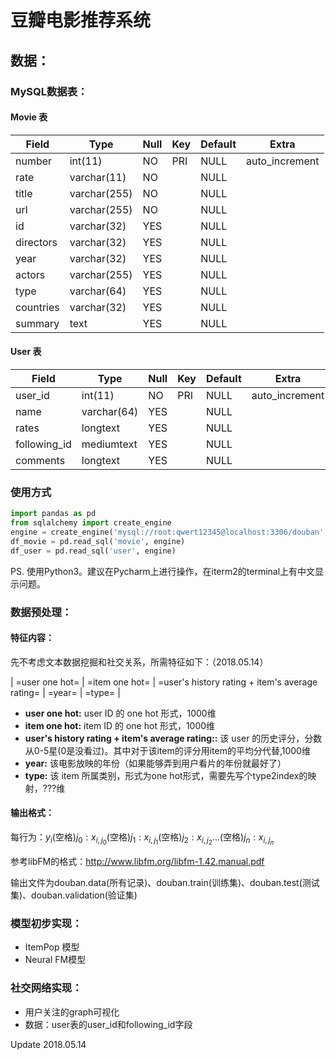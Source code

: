 # 豆瓣电影推荐系统

## 数据：

### MySQL数据表：

#### Movie 表
| Field     | Type         | Null | Key  | Default | Extra          |
| --------- | ------------ | ---- | ---- | ------- | -------------- |
| number    | int(11)      | NO   | PRI  | NULL    | auto_increment |
| rate      | varchar(11)  | NO   |      | NULL    |                |
| title     | varchar(255) | NO   |      | NULL    |                |
| url       | varchar(255) | NO   |      | NULL    |                |
| id        | varchar(32)  | YES  |      | NULL    |                |
| directors | varchar(32)  | YES  |      | NULL    |                |
| year      | varchar(32)  | YES  |      | NULL    |                |
| actors    | varchar(255) | YES  |      | NULL    |                |
| type      | varchar(64)  | YES  |      | NULL    |                |
| countries | varchar(32)  | YES  |      | NULL    |                |
| summary   | text         | YES  |      | NULL    |                |
#### User 表

| Field        | Type        | Null | Key  | Default | Extra          |
| ------------ | ----------- | ---- | ---- | ------- | -------------- |
| user_id      | int(11)     | NO   | PRI  | NULL    | auto_increment |
| name         | varchar(64) | YES  |      | NULL    |                |
| rates        | longtext    | YES  |      | NULL    |                |
| following_id | mediumtext  | YES  |      | NULL    |                |
| comments     | longtext    | YES  |      | NULL    |                |

### 使用方式

```python
import pandas as pd
from sqlalchemy import create_engine
engine = create_engine('mysql://root:qwert12345@localhost:3306/douban', convert_unicode=True, encoding='utf-8', connect_args={"charset":"utf8"})
df_movie = pd.read_sql('movie', engine)
df_user = pd.read_sql('user', engine)
```

PS.  使用Python3。建议在Pycharm上进行操作，在iterm2的terminal上有中文显示问题。

### 数据预处理：

#### 特征内容：

先不考虑文本数据挖掘和社交关系，所需特征如下：（2018.05.14）

| =user one hot= | =item one hot= | =user's history rating + item's average rating= | =year= | =type= |
- **user one hot:** user ID 的 one hot 形式，1000维
- **item one hot:** item ID 的 one hot 形式，1000维
- **user's history rating + item's average rating::** 该 user 的历史评分，分数从0-5星(0是没看过)。其中对于该item的评分用item的平均分代替,1000维
- **year:** 该电影放映的年份（如果能够弄到用户看片的年份就最好了）
- **type:** 该 item 所属类别，形式为one hot形式，需要先写个type2index的映射，???维


#### 输出格式：

每行为：$y_i$(空格)$j_0:x_{i,j_0}$(空格)$j_1:x_{i,j_1}$(空格)$j_2:x_{i,j_2}$...(空格)$j_n:x_{i,j_n}$

参考libFM的格式：http://www.libfm.org/libfm-1.42.manual.pdf

输出文件为douban.data(所有记录)、douban.train(训练集)、douban.test(测试集)、douban.validation(验证集)


### 模型初步实现：

- ItemPop 模型
- Neural FM模型


### 社交网络实现：

- 用户关注的graph可视化
- 数据：user表的user_id和following_id字段

Update 2018.05.14



